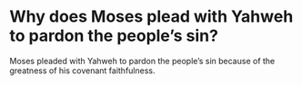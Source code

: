 # Why does Moses plead with Yahweh to pardon the people’s sin?

Moses pleaded with Yahweh to pardon the people’s sin because of the greatness of his covenant faithfulness.
